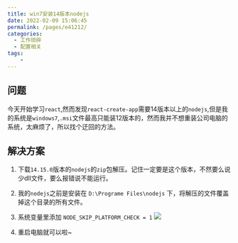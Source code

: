 ```yaml
---
title: win7安装14版本nodejs
date: 2022-02-09 15:06:45
permalink: /pages/e41212/
categories:
  - 工作琐碎
  - 配置相关
tags:
    -
---
```

## 问题
今天开始学习`react`,然而发现`react-create-app`需要14版本以上的`nodejs`,但是我的系统是`windows7`,`.msi`文件最高只能装12版本的，然而我并不想重装公司电脑的系统，太麻烦了，所以找个迂回的方法。

## 解决方案

1. 下载`14.15.0`版本的`nodejs`的`zip`包解压。记住一定要是这个版本，不然要么说少dll文件，要么报错说不能运行。

2. 我的`nodejs`之前是安装在 `D:\Programe Files\nodejs` 下，将解压的文件覆盖掉这个目录的所有文件。

3. 系统变量里添加 `NODE_SKIP_PLATFORM_CHECK = 1`
![](https://cdn.JsDelivr.net/gh/Ostask/img-bed//20210220220209153222.png)

4. 重启电脑就可以啦~